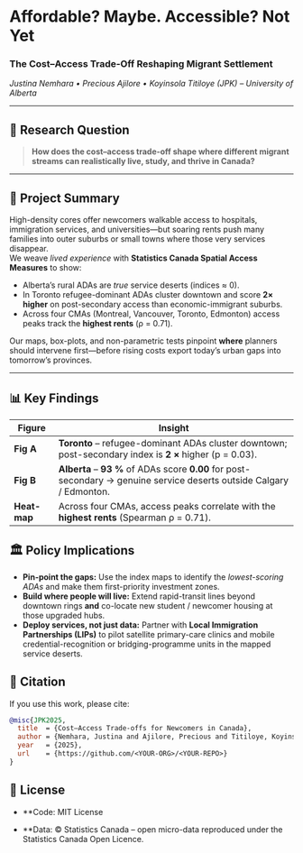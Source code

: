 # Affordable? Maybe. Accessible? **Not Yet**  
### The Cost–Access Trade-Off Reshaping Migrant Settlement  
*Justina Nemhara • Precious Ajilore • Koyinsola Titiloye (JPK) – University of Alberta*

---

## 🎯 Research Question
> **How does the cost–access trade-off shape where different migrant streams can realistically live, study, and thrive in Canada?**

---

## 📜 Project Summary
High-density cores offer newcomers walkable access to hospitals, immigration services, and universities—but soaring rents push many families into outer suburbs or small towns where those very services disappear.  
We weave *lived experience* with **Statistics Canada Spatial Access Measures** to show:

* Alberta’s rural ADAs are *true* service deserts (indices ≈ 0).
* In Toronto refugee-dominant ADAs cluster downtown and score **2× higher** on post-secondary access than economic-immigrant suburbs.
* Across four CMAs (Montreal, Vancouver, Toronto, Edmonton) access peaks track the **highest rents** (ρ = 0.71).

Our maps, box-plots, and non-parametric tests pinpoint **where** planners should intervene first—before rising costs export today’s urban gaps into tomorrow’s provinces.

---


## 📊 Key Findings
| Figure | Insight |
|--------|---------|
| **Fig A** | **Toronto** – refugee-dominant ADAs cluster downtown; post-secondary index is **2 ×** higher (p = 0.03). |
| **Fig B** | **Alberta** – **93 %** of ADAs score **0.00** for post-secondary → genuine service deserts outside Calgary / Edmonton. |
| **Heat-map** | Across four CMAs, access peaks correlate with the **highest rents** (Spearman ρ = 0.71). |

## 🏛️ Policy Implications  
- **Pin-point the gaps:** Use the index maps to identify the *lowest-scoring ADAs* and make them first-priority investment zones.  
- **Build where people will live:** Extend rapid-transit lines beyond downtown rings **and** co-locate new student / newcomer housing at those upgraded hubs.  
- **Deploy services, not just data:** Partner with **Local Immigration Partnerships (LIPs)** to pilot satellite primary-care clinics and mobile credential-recognition or bridging-programme units in the mapped service deserts.  

## 🔗 Citation  

If you use this work, please cite:

```bibtex
@misc{JPK2025,
  title  = {Cost–Access Trade-offs for Newcomers in Canada},
  author = {Nemhara, Justina and Ajilore, Precious and Titiloye, Koyinsola},
  year   = {2025},
  url    = {https://github.com/<YOUR-ORG>/<YOUR-REPO>}
}
```
## 📄 License
- **Code: MIT License

- **Data: © Statistics Canada – open micro-data reproduced under the Statistics Canada Open Licence.


